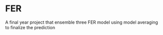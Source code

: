 # FER
A final year project that ensemble three FER model using model averaging to finalize the prediction

